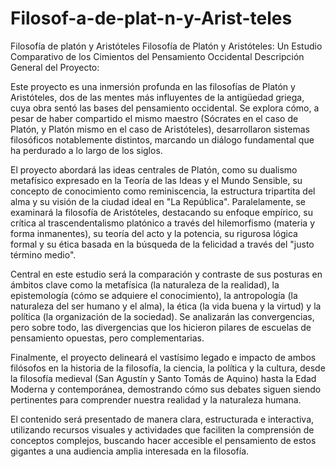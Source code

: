 # Filosof-a-de-plat-n-y-Arist-teles
Filosofía de platón y Aristóteles
Filosofía de Platón y Aristóteles: Un Estudio Comparativo de los Cimientos del Pensamiento Occidental
Descripción General del Proyecto:

Este proyecto es una inmersión profunda en las filosofías de Platón y Aristóteles, dos de las mentes más influyentes de la antigüedad griega, cuya obra sentó las bases del pensamiento occidental. Se explora cómo, a pesar de haber compartido el mismo maestro (Sócrates en el caso de Platón, y Platón mismo en el caso de Aristóteles), desarrollaron sistemas filosóficos notablemente distintos, marcando un diálogo fundamental que ha perdurado a lo largo de los siglos.

El proyecto abordará las ideas centrales de Platón, como su dualismo metafísico expresado en la Teoría de las Ideas y el Mundo Sensible, su concepto de conocimiento como reminiscencia, la estructura tripartita del alma y su visión de la ciudad ideal en "La República". Paralelamente, se examinará la filosofía de Aristóteles, destacando su enfoque empírico, su crítica al trascendentalismo platónico a través del hilemorfismo (materia y forma inmanentes), su teoría del acto y la potencia, su rigurosa lógica formal y su ética basada en la búsqueda de la felicidad a través del "justo término medio".

Central en este estudio será la comparación y contraste de sus posturas en ámbitos clave como la metafísica (la naturaleza de la realidad), la epistemología (cómo se adquiere el conocimiento), la antropología (la naturaleza del ser humano y el alma), la ética (la vida buena y la virtud) y la política (la organización de la sociedad). Se analizarán las convergencias, pero sobre todo, las divergencias que los hicieron pilares de escuelas de pensamiento opuestas, pero complementarias.

Finalmente, el proyecto delineará el vastísimo legado e impacto de ambos filósofos en la historia de la filosofía, la ciencia, la política y la cultura, desde la filosofía medieval (San Agustín y Santo Tomás de Aquino) hasta la Edad Moderna y contemporánea, demostrando cómo sus debates siguen siendo pertinentes para comprender nuestra realidad y la naturaleza humana.

El contenido será presentado de manera clara, estructurada e interactiva, utilizando recursos visuales y actividades que faciliten la comprensión de conceptos complejos, buscando hacer accesible el pensamiento de estos gigantes a una audiencia amplia interesada en la filosofía.
